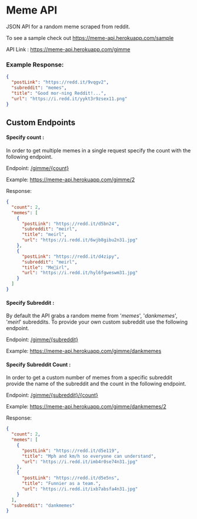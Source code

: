 # Meme API

JSON API for a random meme scraped from reddit.

To see a sample check out https://meme-api.herokuapp.com/sample

API Link : https://meme-api.herokuapp.com/gimme

### Example Response:

```json
{
  "postLink": "https://redd.it/9vqgv2",
  "subreddit": "memes",
  "title": "Good mor-ning Reddit!...",
  "url": "https://i.redd.it/yykt3r9zsex11.png"
}
```

## Custom Endpoints

#### Specify count :

In order to get multiple memes in a single request specify the count with the following endpoint.

Endpoint: [/gimme/{count}](https://meme-api.herokuapp.com/gimme/2)

Example: https://meme-api.herokuapp.com/gimme/2

Response:

```json
{
  "count": 2,
  "memes": [
    {
      "postLink": "https://redd.it/d5bn24",
      "subreddit": "meirl",
      "title": "meirl",
      "url": "https://i.redd.it/6wjb8gibu2n31.jpg"
    },
    {
      "postLink": "https://redd.it/d4zipy",
      "subreddit": "meirl",
      "title": "Me🚐irl",
      "url": "https://i.redd.it/hyl6fgweswm31.jpg"
    }
  ]
}
```

#### Specify Subreddit :

By default the API grabs a random meme from '_memes_', '_dankmemes_', '_meirl_' subreddits. To provide your own custom subreddit use the following endpoint.

Endpoint: [/gimme/{subreddit}](https://meme-api.herokuapp.com/gimme/dankmemes)

Example: https://meme-api.herokuapp.com/gimme/dankmemes

#### Specify Subreddit Count :

In order to get a custom number of memes from a specific subreddit provide the name of the subreddit and the count in the following endpoint.

Endpoint: [/gimme/{subreddit}/{count}](https://meme-api.herokuapp.com/gimme/dankmemes/2)

Example: https://meme-api.herokuapp.com/gimme/dankmemes/2

Response:

```json
{
  "count": 2,
  "memes": [
    {
      "postLink": "https://redd.it/d5e119",
      "title": "Mph and km/h so everyone can understand",
      "url": "https://i.redd.it/imb4r0se74n31.jpg"
    },
    {
      "postLink": "https://redd.it/d5e5ns",
      "title": "Funnier as a team.",
      "url": "https://i.redd.it/ixb7absfa4n31.jpg"
    }
  ],
  "subreddit": "dankmemes"
}
```
